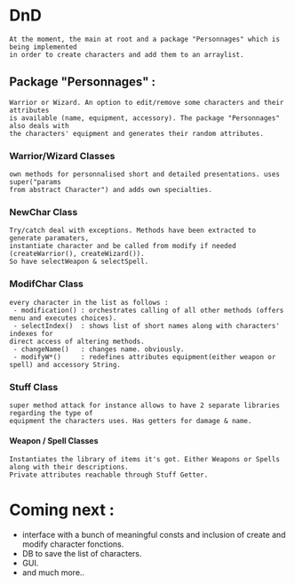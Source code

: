 # DnD

```Project based on a Dungeon and Dragons game.
At the moment, the main at root and a package "Personnages" which is being implemented
in order to create characters and add them to an arraylist.
```
## Package "Personnages" :
```The Character Class is abstract and allows to instantiate either subclass
Warrior or Wizard. An option to edit/remove some characters and their attributes
is available (name, equipment, accessory). The package "Personnages" also deals with
the characters' equipment and generates their random attributes.
```
### Warrior/Wizard Classes
```Used to instantiate a Warrior or Wizard character, creating its getters & setters plus
own methods for personnalised short and detailed presentations. uses super("params
from abstract Character") and adds own specialties.
```
### NewChar Class
```Loops creating either Warrior or Wizard upon user's choice.
Try/catch deal with exceptions. Methods have been extracted to generate paramaters,
instantiate character and be called from modify if needed (createWarrior(), createWizard()).
So have selectWeapon & selectSpell.
```

### ModifChar Class
```Includes several methods to present and allow acces to Some attributes of
every character in the list as follows :
 - modification() : orchestrates calling of all other methods (offers menu and executes choices).
 - selectIndex()  : shows list of short names along with characters' indexes for
direct access of altering methods.
 - changeName()   : changes name. obviously.
 - modifyW*()     : redefines attributes equipment(either weapon or spell) and accessory String.
```

### Stuff Class
```Superclass of Weapon & Spell for them to be treated the same way by the characters of
super method attack for instance allows to have 2 separate libraries regarding the type of
equipment the characters uses. Has getters for damage & name.
```

#### Weapon / Spell Classes
```Extends Stuff
Instantiates the library of items it's got. Either Weapons or Spells along with their descriptions.
Private attributes reachable through Stuff Getter.
```

# Coming next : 
 - interface with a bunch of meaningful consts and inclusion of create and modify character fonctions.
 - DB to save the list of characters.
 - GUI.
 - and much more..
 
